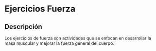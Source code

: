 # Ejercicios Fuerza
## Descripción
Los ejercicios de fuerza son actividades que se enfocan en desarrollar la masa muscular y mejorar la fuerza general del cuerpo.
